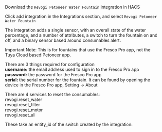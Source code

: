 Download the `Revogi Petoneer Water Fountain` integration in HACS

Click add integration in the Integrations section, and select `Revogi Petoneer Water Fountain`

The integration adds a single sensor, with an overall state of the water percentage, and a number of attributes, a switch to turn the fountain on and off, and a binary sensor based around consumables alert.

Important Note: This is for fountains that use the Fresco Pro app, not the Tuya Cloud based Petoneer app.

There are 3 things required for configuration<br>
<b>username:</b> the email address used to sign in to the Fresco Pro app<br>
<b>password:</b> the password for the Fresco Pro app<br>
<b>serial:</b> the serial number for the fountain. It can be found by opening the device in the Fresco Pro app, Setting -> About

There are 4 services to reset the consumables:<br>
revogi.reset_water<br>
revogi.reset_filter<br>
revogi.reset_motor<br>
revogi.reset_all<br>

These take an entity_id of the switch created by the integration.
